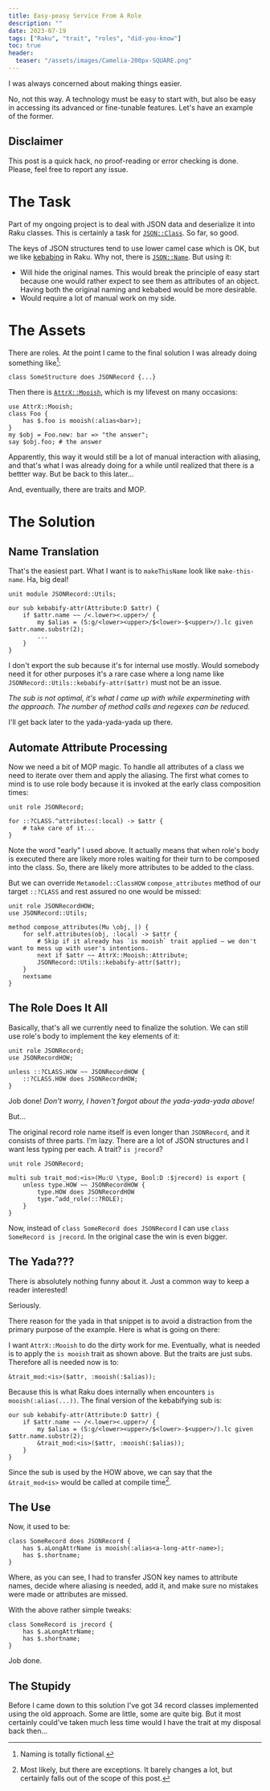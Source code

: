 ```yaml
---
title: Easy-peasy Service From A Role
description: ""
date: 2023-07-19
tags: ["Raku", "trait", "roles", "did-you-know"]
toc: true
header:
  teaser: "/assets/images/Camelia-200px-SQUARE.png"
---
```

I was always concerned about making things easier.

No, not this way. A technology must be easy to start with, but also be easy in accessing its advanced or fine-tunable
features. Let's have an example of the former.

## Disclaimer

This post is a quick hack, no proof-reading or error checking is done. Please, feel free to report any issue.

# The Task

Part of my ongoing project is to deal with JSON data and deserialize it into Raku classes. This is certainly a task
for [`JSON::Class`](https://raku.land/zef:jonathanstowe/JSON::Class). So far, so good.

The keys of JSON structures tend to use lower camel case which is OK, but we like
[kebabing](https://en.wikipedia.org/wiki/Naming_convention_(programming)) in Raku. Why not, there is
[`JSON::Name`](https://raku.land/zef:jonathanstowe/JSON::Name). But using it:

- Will hide the original names. This would break the principle of easy start because one would rather expect to see them as attributes of an object. Having both the original naming and kebabed would be more desirable.
- Would require a lot of manual work on my side.

# The Assets

There are roles. At the point I came to the final solution I was already doing something like[^fictional-naming]:

```
class SomeStructure does JSONRecord {...}
```

[^fictional-naming]: Naming is totally fictional.

Then there is [`AttrX::Mooish`](https://raku.land/zef:vrurg/AttrX::Mooish), which is my lifevest on many occasions:

```
use AttrX::Mooish;
class Foo {
    has $.foo is mooish(:alias<bar>);
}
my $obj = Foo.new: bar => "the answer";
say $obj.foo; # the answer
```

Apparently, this way it would still be a lot of manual interaction with aliasing, and that's what I was already doing
for a while until realized that there is a bettter way. But be back to this later...

And, eventually, there are traits and MOP.

# The Solution

## Name Translation

That's the easiest part. What I want is to `makeThisName` look like `make-this-name`. Ha, big deal!

```
unit module JSONRecord::Utils;

our sub kebabify-attr(Attribute:D $attr) {
    if $attr.name ~~ /<.lower><.upper>/ {
        my $alias = (S:g/<lower><upper>/$<lower>-$<upper>/).lc given $attr.name.substr(2);
        ...
    }
}
```

I don't export the sub because it's for internal use mostly. Would somebody need it for other purposes it's a rare case where a long name like `JSONRecord::Utils::kebabify-attr($attr)` must not be an issue.

_The sub is not optimal, it's what I came up with while expermineting with the approach. The number of method calls and regexes can be reduced._

I'll get back later to the yada-yada-yada up there.

## Automate Attribute Processing

Now we need a bit of MOP magic. To handle all attributes of a class we need to iterate over them and apply the aliasing. The first what comes to mind is to use role body because it is invoked at the early class composition times:

```
unit role JSONRecord;

for ::?CLASS.^attributes(:local) -> $attr {
    # take care of it...
}
```

Note the word "early" I used above. It actually means that when role's body is executed there are likely more roles waiting for their turn to be composed into the class. So, there are likely more attributes to be added to the class.

But we can override `Metamodel::ClassHOW` `compose_attributes` method of our target `::?CLASS` and rest assured no one would be missed:

```
unit role JSONRecordHOW;
use JSONRecord::Utils;

method compose_attributes(Mu \obj, |) {
    for self.attributes(obj, :local) -> $attr {
        # Skip if it already has `is mooish` trait applied – we don't want to mess up with user's intentions.
        next if $attr ~~ AttrX::Mooish::Attribute;
        JSONRecord::Utils::kebabify-attr($attr);
    }
    nextsame
}
```

## The Role Does It All

Basically, that's all we currently need to finalize the solution. We can still use role's body to implement the key elements of it:

```
unit role JSONRecord;
use JSONRecordHOW;

unless ::?CLASS.HOW ~~ JSONRecordHOW {
    ::?CLASS.HOW does JSONRecordHOW;
}
```

Job done! _Don't worry, I haven't forgot about the yada-yada-yada above!_

But...

The original record role name itself is even longer than `JSONRecord`, and it consists of three parts. I'm lazy. There are a lot of JSON structures and I want less typing per each. A trait? `is jrecord`?

```
unit role JSONRecord;

multi sub trait_mod:<is>(Mu:U \type, Bool:D :$jrecord) is export {
    unless type.HOW ~~ JSONRecordHOW {
        type.HOW does JSONRecordHOW
        type.^add_role(::?ROLE);
    }
}
```

Now, instead of `class SomeRecord does JSONRecord` I can use `class SomeRecord is jrecord`. In the original case the win is even bigger.

## The Yada???

There is absolutely nothing funny about it. Just a common way to keep a reader interested!

Seriously.

There reason for the yada in that snippet is to avoid a distraction from the primary purpose of the example. Here is what is going on there:

I want `AttrX::Mooish` to do the dirty work for me. Eventually, what is needed is to apply the `is mooish` trait as shown above. But the traits are just subs. Therefore all is needed now is to:

```
&trait_mod:<is>($attr, :mooish(:$alias));
```

Because this is what Raku does internally when encounters `is mooish(:alias(...))`. The final version of the kebabifying sub is:

```
our sub kebabify-attr(Attribute:D $attr) {
    if $attr.name ~~ /<.lower><.upper>/ {
        my $alias = (S:g/<lower><upper>/$<lower>-$<upper>/).lc given $attr.name.substr(2);
        &trait_mod:<is>($attr, :mooish(:$alias));
    }
}
```

Since the sub is used by the HOW above, we can say that the `&trait_mod<is>` would be called at compile time[^not-always].

[^not-always]: Most likely, but there are exceptions. It barely changes a lot, but certainly falls out of the scope of this post.

## The Use

Now, it used to be:

```
class SomeRecord does JSONRecord {
    has $.aLongAttrName is mooish(:alias<a-long-attr-name>);
    has $.shortname;
}
```

Where, as you can see, I had to transfer JSON key names to attribute names, decide where aliasing is needed, add it, and make sure no mistakes were made or attributes are missed.

With the above rather simple tweaks:

```
class SomeRecord is jrecord {
    has $.aLongAttrName;
    has $.shortname;
}
```

Job done.

## The Stupidy

Before I came down to this solution I've got 34 record classes implemented using the old approach. Some are little, some are quite big. But it most certainly could've taken much less time would I have the trait at my disposal back then...